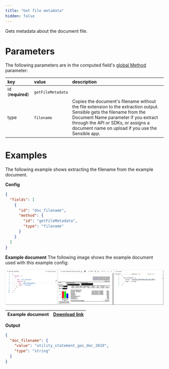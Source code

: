 ```yaml
---
title: "Get file metadata"
hidden: false
---
```

Gets metadata about the document file.

Parameters
====

The following parameters are in the computed field's [global Method](doc:computed-field-methods#parameters) parameter: 


| key               | value             | description                                                  |
| :---------------- | :---------------- | :----------------------------------------------------------- |
| id (**required**) | `getFileMetadata` |                                                              |
| type              | `filename`        | Copies the document's filename without the file extension to the extraction output. Sensible gets the filename from the Document Name parameter if you extract through the API or SDKs, or assigns a document name on upload if you use the Sensible app. |

Examples
====

The following example shows extracting the filename from the example document.

**Config**

```json
{
  "fields": [
    {
      "id": "doc_filename",
      "method": {
        "id": "getFileMetadata",
        "type": "filename"
      }
    }
  ]
}
```

**Example document**
The following image shows the example document used with this example config:

![Click to enlarge](https://raw.githubusercontent.com/sensible-hq/sensible-docs/main/readme-sync/assets/v0/images/final/ui_get_file_metadata.png)

| Example document | [Download link](https://raw.githubusercontent.com/sensible-hq/sensible-docs/main/readme-sync/assets/v0/pdfs/utility_statement_gas_dec_2019.pdf) |
| ---------------- | ------------------------------------------------------------ |

**Output**

```json
{
  "doc_filename": {
    "value": "utility_statement_gas_dec_2019",
    "type": "string"
  }
}
```
